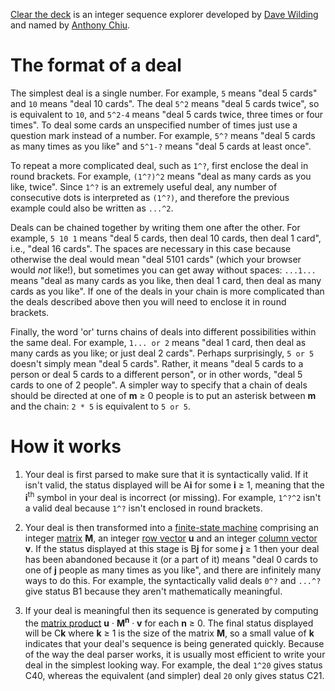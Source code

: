 [Clear the deck][1] is an integer sequence explorer developed by
[Dave Wilding][2] and named by [Anthony Chiu][3].

# The format of a deal
The simplest deal is a single number. For example, `5` means "deal 5 cards" and
`10` means "deal 10 cards". The deal `5^2` means "deal 5 cards twice", so is
equivalent to `10`, and `5^2-4` means "deal 5 cards twice, three times or four
times". To deal some cards an unspecified number of times just use a question
mark instead of a number. For example, `5^?` means "deal 5 cards as many times
as you like" and `5^1-?` means "deal 5 cards at least once".

To repeat a more complicated deal, such as `1^?`, first enclose the deal in
round brackets. For example, `(1^?)^2` means "deal as many cards as you like,
twice". Since `1^?` is an extremely useful deal, any number of consecutive dots
is interpreted as `(1^?)`, and therefore the previous example could also be
written as `...^2`.

Deals can be chained together by writing them one after the other. For example,
`5 10 1` means "deal 5 cards, then deal 10 cards, then deal 1 card", i.e., "deal
16 cards". The spaces are necessary in this case because otherwise the deal
would mean "deal 5101 cards" (which your browser would _not_ like!), but
sometimes you can get away without spaces: `...1...` means "deal as many cards
as you like, then deal 1 card, then deal as many cards as you like". If one of
the deals in your chain is more complicated than the deals described above then
you will need to enclose it in round brackets.

Finally, the word 'or' turns chains of deals into different possibilities within
the same deal. For example, `1... or 2` means "deal 1 card, then deal as many
cards as you like; or just deal 2 cards". Perhaps surprisingly, `5 or 5` doesn't
simply mean "deal 5 cards". Rather, it means "deal 5 cards to a person or deal 5
cards to a different person", or in other words, "deal 5 cards to one of 2
people". A simpler way to specify that a chain of deals should be directed at
one of __m__ &ge; 0 people is to put an asterisk between __m__ and the chain:
`2 * 5` is equivalent to `5 or 5`.

# How it works
1. Your deal is first parsed to make sure that it is syntactically valid. If it
isn't valid, the status displayed will be A<b>i</b> for some __i__ &ge; 1,
meaning that the __i__<sup>th</sup> symbol in your deal is incorrect (or
missing). For example, `1^?^2` isn't a valid deal because `1^?` isn't enclosed
in round brackets.

2. Your deal is then transformed into a [finite-state machine][4] comprising an
integer [matrix][5] __M__, an integer [row vector][6] __u__ and an integer
[column vector][7] __v__. If the status displayed at this stage is B<b>j</b> for
some __j__ &ge; 1 then your deal has been abandoned because it (or a part of it)
means "deal 0 cards to one of __j__ people as many times as you like", and there
are infinitely many ways to do this. For example, the syntactically valid deals
`0^?` and `...^?` give status B1 because they aren't mathematically meaningful.

3. If your deal is meaningful then its sequence is generated by computing the
[matrix product][8] __u__ &middot; __M__<sup>__n__</sup> &middot; __v__ for each
__n__ &ge; 0. The final status displayed will be C<b>k</b> where __k__ &ge; 1 is
the size of the matrix __M__, so a small value of __k__ indicates that your
deal's sequence is being generated quickly. Because of the way the deal parser
works, it is usually most efficient to write your deal in the simplest looking
way. For example, the deal `1^20` gives status C40, whereas the equivalent (and
simpler) deal `20` only gives status C21.

[1]: http://dpw.me/clear-the-deck/
[2]: https://github.com/dwilding
[3]: https://github.com/idno0001
[4]: http://en.wikipedia.org/wiki/Nondeterministic_finite_automaton
[5]: http://en.wikipedia.org/wiki/Matrix_%28mathematics%29
[6]: http://en.wikipedia.org/wiki/Row_vector
[7]: http://en.wikipedia.org/wiki/Column_vector
[8]: http://en.wikipedia.org/wiki/Matrix_multiplication
